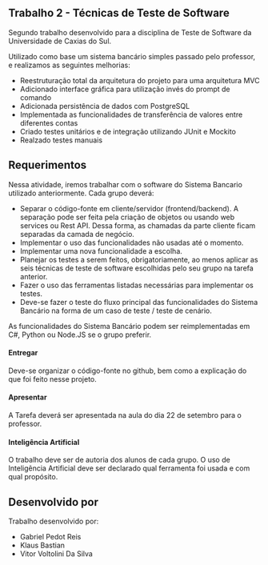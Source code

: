 ## Trabalho 2 - Técnicas de Teste de Software

Segundo trabalho desenvolvido para a disciplina de Teste de Software da Universidade de Caxias do Sul.

Utilizado como base um sistema bancário simples passado pelo professor, e realizamos as seguintes melhorias:

- Reestruturação total da arquitetura do projeto para uma arquitetura MVC
- Adicionado interface gráfica para utilização invés do prompt de comando
- Adicionada persistência de dados com PostgreSQL
- Implementada as funcionalidades de transferência de valores entre diferentes contas
- Criado testes unitários e de integração utilizando JUnit e Mockito
- Realzado testes manuais

## Requerimentos

Nessa atividade, iremos trabalhar com o software do Sistema Bancario utilizado anteriormente. Cada grupo deverá:

- Separar o código-fonte em cliente/servidor (frontend/backend). A separação pode ser feita pela criação de objetos ou usando web services ou Rest API. Dessa forma, as chamadas da parte cliente ficam separadas da camada de negócio.
- Implementar o uso das funcionalidades não usadas até o momento.
- Implementar uma nova funcionalidade a escolha.
- Planejar os testes a serem feitos, obrigatoriamente, ao menos aplicar as seis técnicas de teste de software escolhidas pelo seu grupo na tarefa anterior.
- Fazer o uso das ferramentas listadas necessárias para implementar os testes.
- Deve-se fazer o teste do fluxo principal das funcionalidades do Sistema Bancário na forma de um caso de teste / teste de cenário.

As funcionalidades do Sistema Bancário podem ser reimplementadas em C#, Python ou Node.JS se o grupo preferir.

#### Entregar

Deve-se organizar o código-fonte no github, bem como a explicação do que foi feito nesse projeto.

#### Apresentar

A Tarefa deverá ser apresentada na aula do dia 22 de setembro para o professor.

#### Inteligência Artificial

O trabalho deve ser de autoria dos alunos de cada grupo. O uso de Inteligência Artificial deve ser declarado qual ferramenta foi usada e com qual propósito.

## Desenvolvido por

Trabalho desenvolvido por:
- Gabriel Pedot Reis
- Klaus Bastian
- Vitor Voltolini Da Silva